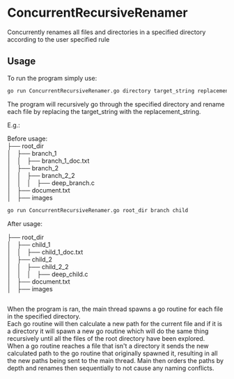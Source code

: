 # ConcurrentRecursiveRenamer
Concurrently renames all files and directories in a specified directory according to the user specified rule

## Usage

To run the program simply use:

```bash
go run ConcurrentRecursiveRenamer.go directory target_string replacement_string
```

The program will recursively go through the specified directory and rename each file by replacing the target_string with the replacement_string.

E.g.:

Before usage:  
├── root_dir  
│&emsp;├── branch_1  
│&emsp;│&emsp;├── branch_1_doc.txt  
│&emsp;├── branch_2  
│&emsp;│&emsp;├── branch_2_2  
│&emsp;│&emsp;│&emsp;├── deep_branch.c  
│&emsp;├── document.txt  
│&emsp;├── images  


```bash
go run ConcurrentRecursiveRenamer.go root_dir branch child
```

After usage:

├── root_dir  
│&emsp;├── child_1  
│&emsp;│&emsp;├── child_1_doc.txt  
│&emsp;├── child_2  
│&emsp;│&emsp;├── child_2_2  
│&emsp;│&emsp;│&emsp;├── deep_child.c  
│&emsp;├── document.txt  
│&emsp;├── images  

## 

When the program is ran, the main thread spawns a go routine for each file in the specified directory.  
Each go routine will then calculate a new path for the current file and if it is a directory it will spawn a new go routine which will do the same thing recursively until all the files of the root directory have been explored.  
When a go routine reaches a file that isn't a directory it sends the new calculated path to the go routine that originally spawned it, resulting in all the new paths being sent to the main thread. Main then orders the paths by depth and renames then sequentially to not cause any naming conflicts.
